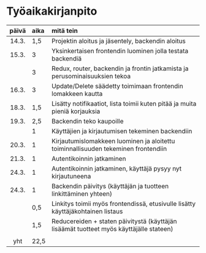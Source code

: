 # Työaikakirjanpito

| päivä | aika | mitä tein  |
| :----:|:-----| :-----|
| 14.3. | 1,5    | Projektin aloitus ja jäsentely, backendin aloitus |
| 15.3. | 3    | Yksinkertaisen frontendin luominen jolla testata backendiä |
|       | 3    | Redux, router, backendin ja frontin jatkamista ja perusominaisuuksien tekoa |
| 16.3. | 3    | Update/Delete säädetty toimimaan frontendin lomakkeen kautta | 
| 18.3. | 1,5    | Lisätty notifikaatiot, lista toimii kuten pitää ja muita pieniä korjauksia | 
| 19.3. | 2,5    | Backendin teko kaupoille | 
|       | 1    | Käyttäjien ja kirjautumisen tekeminen backendiin | 
| 20.3. | 1    | Kirjautumislomakkeen luominen ja aloitettu toiminnallisuuden tekeminen frontendiin |
| 21.3. | 1    | Autentikoinnin jatkaminen |
| 24.3. | 1 | Autentikoinnin jatkaminen, käyttäjä pysyy nyt kirjautuneena |
| 24.3. | 1 | Backendin päivitys (käyttäjän ja tuotteen linkittäminen yhteen) | 
| | 0,5 | Linkitys toimii myös frontendissä, etusivulle lisätty käyttäjäkohtainen listaus |
| | 1,5 | Reducereiden + staten päivitystä (käyttäjän lisäämät tuotteet myös käyttäjälle stateen) |
||||
| yht   | 22,5   | | 